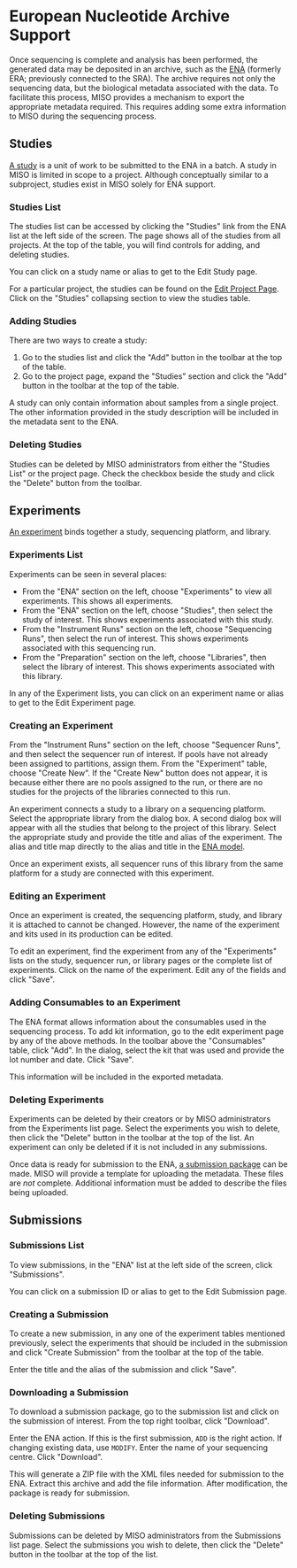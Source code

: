 # European Nucleotide Archive Support

Once sequencing is complete and analysis has been performed, the generated data
may be deposited in an archive, such as the [ENA](https://www.ebi.ac.uk/ena)
(formerly ERA; previously connected to the SRA). The archive requires not only
the sequencing data, but the biological metadata associated with the data. To
facilitate this process, MISO provides a mechanism to export the appropriate
metadata required. This requires adding some extra information to MISO during
the sequencing process.


## Studies

[A study](https://ena-docs.readthedocs.io/en/latest/prog_02.html#the-study-object)
is a unit of work to be submitted to the ENA in a batch. A study in MISO is
limited in scope to a project. Although conceptually similar to a subproject,
studies exist in MISO solely for ENA support.

### Studies List

The studies list can be accessed by clicking the "Studies" link from the ENA list at the left side of the
screen. The page shows all of the studies from all projects. At the top of the
table, you will find controls for adding, and deleting studies.

You can click on a study name or alias to get to the Edit Study page.

For a particular project, the studies can be found on the [Edit Project
Page](../projects/#edit_project_page). Click on the "Studies"
collapsing section to view the studies table.

### Adding Studies

There are two ways to create a study:

1. Go to the studies list and click the "Add" button in the toolbar at the top of the table.
1. Go to the project page, expand the "Studies" section and click the "Add" button in the toolbar at the top of the table.

A study can only contain information about samples from a single project. The
other information provided in the study description will be included in the
metadata sent to the ENA.

### Deleting Studies

Studies can be deleted by MISO administrators from either the "Studies List" or
the project page.  Check the checkbox beside the study and click the "Delete"
button from the toolbar.

## Experiments

[An experiment](https://ena-docs.readthedocs.io/en/latest/prog_04.html) binds together a study, sequencing platform, and library.

### Experiments List

Experiments can be seen in several places:

* From the "ENA" section on the left, choose "Experiments" to view all
  experiments. This shows all experiments.
* From the "ENA" section on the left, choose "Studies", then select the study
  of interest. This shows experiments associated with this study.
* From the "Instrument Runs" section on the left, choose "Sequencing Runs", then select the
  run of interest. This shows experiments associated with this sequencing run.
* From the "Preparation" section on the left, choose "Libraries", then select the
  library of interest. This shows experiments associated with this library.

In any of the Experiment lists, you can click on an experiment name or alias to
get to the Edit Experiment page.

### Creating an Experiment

From the "Instrument Runs" section on the left, choose "Sequencer Runs", and then
select the sequencer run of interest. If pools have not already been assigned
to partitions, assign them. From the "Experiment" table, choose "Create New". If the
"Create New" button does not appear, it is because either there are no pools
assigned to the run, or there are no studies for the projects of the libraries
connected to this run.

An experiment connects a study to a library on a sequencing platform. Select
the appropriate library from the dialog box. A second dialog box will appear
with all the studies that belong to the project of this library. Select the
appropriate study and provide the title and alias of the experiment. The
alias and title map directly to the alias and title in the
[ENA model](https://ena-docs.readthedocs.io/en/latest/prog_04.html#create-the-run-and-experiment-xml).

Once an experiment exists, all sequencer runs of this library from the same
platform for a study are connected with this experiment.

### Editing an Experiment

Once an experiment is created, the sequencing platform, study, and library it
is attached to cannot be changed. However, the name of the experiment and kits
used in its production can be edited.

To edit an experiment, find the experiment from any of the "Experiments" lists
on the study, sequencer run, or library pages or the complete list of
experiments. Click on the name of the experiment. Edit any of the fields and click "Save".

### Adding Consumables to an Experiment

The ENA format allows information about the consumables used in the sequencing
process. To add kit information, go to the edit experiment page by any of the
above methods. In the toolbar above the "Consumables" table, click "Add". In
the dialog, select the kit that was used and provide the lot number and date.
Click "Save".

This information will be included in the exported metadata.

### Deleting Experiments

Experiments can be deleted by their creators or by MISO administrators from the Experiments list page. Select the
experiments you wish to delete, then click the "Delete" button in the toolbar at the top of the list. An experiment can
only be deleted if it is not included in any submissions.

Once data is ready for submission to the ENA,
[a submission package](https://ena-docs.readthedocs.io/en/latest/prog_04.html#create-the-submission-xml)
can be made.  MISO will provide a template for uploading the metadata. These
files are _not_ complete. Additional information must be added to describe the
files being uploaded.

## Submissions

### Submissions List

To view submissions, in the "ENA" list at the left side of the screen, click
"Submissions".

You can click on a submission ID or alias to get to the Edit Submission page.

### Creating a Submission

To create a new submission, in any one of the experiment tables mentioned
previously, select the experiments that should be included in the submission
and click "Create Submission" from the toolbar at the top of the table.

Enter the title and the alias of the submission and click "Save".

### Downloading a Submission

To download a submission package, go to the submission list and click on the
submission of interest. From the top right toolbar, click "Download".

Enter the ENA action. If this is the first submission, `ADD` is the right
action. If changing existing data, use `MODIFY`. Enter the name of your
sequencing centre. Click "Download".

This will generate a ZIP file with the XML files needed for submission to the
ENA. Extract this archive and add the file information. After modification, the
package is ready for submission.

### Deleting Submissions

Submissions can be deleted by MISO administrators from the Submissions list page. Select the submissions you wish to
delete, then click the "Delete" button in the toolbar at the top of the list.
